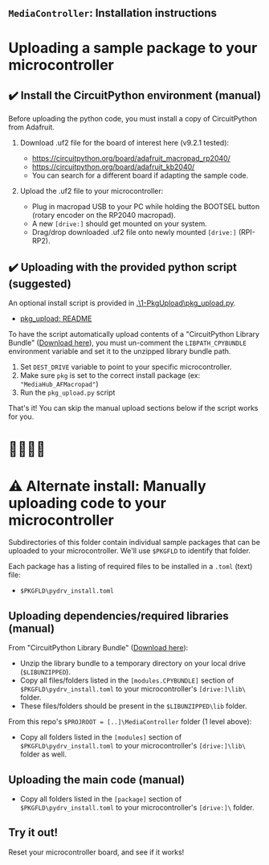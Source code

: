 [LIBBND_CKTPY]: <https://circuitpython.org/libraries>

## `MediaController`: Installation instructions
<!----------------------------------------------------------------------------->

# Uploading a sample package to your microcontroller
<!----------------------------------------------------------------------------->

## ✔️ Install the CircuitPython environment (manual)
<!----------------------------------------------------------------------------->
Before uploading the python code, you must install a copy of CircuitPython from Adafruit.

1. Download .uf2 file for the board of interest here (v9.2.1 tested):
   - <https://circuitpython.org/board/adafruit_macropad_rp2040/>
   - <https://circuitpython.org/board/adafruit_kb2040/>
   - You can search for a different board if adapting the sample code.

2. Upload the .uf2 file to your microcontroller:
   - Plug in macropad USB to your PC while holding the BOOTSEL button (rotary encoder on the RP2040 macropad).
   - A new `[drive:]` should get mounted on your system.
   - Drag/drop downloaded .uf2 file onto newly mounted `[drive:]` (RPI-RP2).

## ✔️ Uploading with the provided python script (suggested)
<!----------------------------------------------------------------------------->
An optional install script is provided in [.\1-PkgUpload\pkg_upload.py](./1-PkgUpload/pkg_upload.py).
- [pkg_upload: README](./1-PkgUpload/README.md)

To have the script automatically upload contents of a "CircuitPython Library Bundle"
([Download here][LIBBND_CKTPY]), you must un-comment the `LIBPATH_CPYBUNDLE`
environment variable and set it to the unzipped library bundle path.

1. Set `DEST_DRIVE` variable to point to your specific microcontroller.
2. Make sure `pkg` is set to the correct install package (ex: `"MediaHub_AFMacropad"`)
3. Run the `pkg_upload.py` script

That's it! You can skip the manual upload sections below if the script works for you.

# 🎉️🎉️🎉️🎉️

# ⚠️ Alternate install: Manually uploading code to your microcontroller
<!----------------------------------------------------------------------------->
Subdirectories of this folder contain individual sample packages that can be
uploaded to your microcontroller. We'll use `$PKGFLD` to identify that folder.

Each package has a listing of required files to be installed in a `.toml` (text) file:
- `$PKGFLD\pydrv_install.toml`

## Uploading dependencies/required libraries (manual)
<!----------------------------------------------------------------------------->
From "CircuitPython Library Bundle" ([Download here][LIBBND_CKTPY]):
- Unzip the library bundle to a temporary directory on your local drive (`$LIBUNZIPPED`).
- Copy all files/folders listed in the `[modules.CPYBUNDLE]` section of
  `$PKGFLD\pydrv_install.toml` to your microcontroller's `[drive:]\lib\` folder.
- These files/folders should be present in the `$LIBUNZIPPED\lib` folder.

From this repo's `$PROJROOT = [..]\MediaController` folder (1 level above):
- Copy all folders listed in the `[modules]` section of `$PKGFLD\pydrv_install.toml`
  to your microcontroller's `[drive:]\lib\` folder as well.

## Uploading the main code (manual)
<!----------------------------------------------------------------------------->
- Copy all folders listed in the `[package]` section of `$PKGFLD\pydrv_install.toml`
  to your microcontroller's `[drive:]\` folder.

## Try it out!
Reset your microcontroller board, and see if it works!